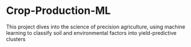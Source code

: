 # Crop-Production-ML
This project dives into the science of precision agriculture, using machine learning to classify soil and environmental factors into yield-predictive clusters
